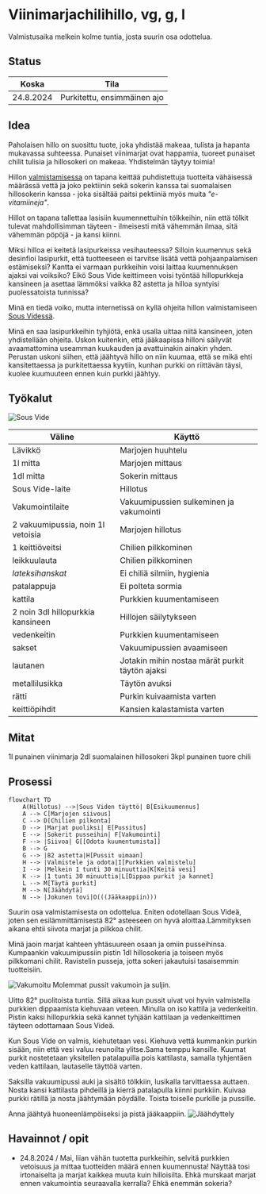 # Viinimarjachilihillo, vg, g, l

Valmistusaika melkein kolme tuntia, josta suurin osa odottelua.

## Status

| Koska | Tila |
| -----|-------|
| 24.8.2024 | Purkitettu, ensimmäinen ajo |

## Idea

Paholaisen hillo on suosittu tuote, joka yhdistää makeaa, tulista ja hapanta mukavassa suhteessa. Punaiset viinimarjat ovat happamia, tuoreet punaiset chilit tulisia ja hillosokeri on makeaa. Yhdistelmän täytyy toimia!

Hillon [valmistamisessa](https://www.martat.fi/reseptit/hillo-pehmeakuorisista-marjoista/) on tapana keittää puhdistettuja tuotteita vähäisessä määrässä vettä ja joko pektiinin sekä sokerin kanssa tai suomalaisen hillosokerin kanssa - joka sisältää paitsi pektiiniä myös muita *"e-vitamiineja"*. 

Hillot on tapana tallettaa lasisiin kuumennettuihin tölkkeihin, niin että tölkit tulevat mahdollisimman täyteen - ilmeisesti mitä vähemmän ilmaa, sitä vähemmän pöpöjä - ja kansi kiinni. 

Miksi hilloa ei keitetä lasipurkeissa vesihauteessa? Silloin kuumennus sekä desinfioi lasipurkit, että tuotteeseen ei tarvitse lisätä vettä pohjaanpalamisen estämiseksi? Kantta ei varmaan purkkeihin voisi laittaa kuumennuksen ajaksi vai voiksiko? Eikö Sous Vide keittimeen voisi työntää hillopurkkeja kansineen ja asettaa lämmöksi vaikka 82 astetta ja hilloa syntyisi puolessatoista tunnissa?

Minä en tiedä voiko, mutta internetissä on kyllä ohjeita hillon valmistamiseen [Sous Videssä](https://recipes.anovaculinary.com/recipe/sous-vide-strawberry-rhubarb-jam). 

Minä en saa lasipurkkeihin tyhjiötä, enkä usalla uittaa niitä kansineen, joten yhdistellään ohjeita. Uskon kuitenkin, että jääkaapissa hilloni säilyvät avaamattomina useamman kuukauden ja avattuinakin ainakin yhden. Perustan uskoni siihen, että jäähtyvä hillo on niin kuumaa, että se mikä ehti kansitettaessa ja purkitettaessa kyytiin, kunhan purkki on riittävän täysi, kuolee kuumuuteen ennen kuin purkki jäähtyy.

## Työkalut

![Sous Vide](/Kuvat/Laitteet/SousVide.jpg)

| Väline | Käyttö |
|--------|--------|
| Lävikkö | Marjojen huuhtelu |
| 1l mitta | Marjojen mittaus |
| 1dl mitta | Sokerin mittaus |
| Sous Vide-laite | Hillotus |
| Vakumointilaite | Vakuumipussien sulkeminen ja vakumointi |
| 2 vakuumipussia, noin 1l vetoisia | Marjojen hillotus |
| 1 keittiöveitsi | Chilien pilkkominen |
| leikkuulauta | Chilien pilkkominen |
| _lateksihanskat_ | Ei chiliä silmiin, hygienia |
| patalappuja | Ei polteta sormia |
| kattila | Purkkien kuumentamiseen |
| 2 noin 3dl hillopurkkia kansineen | Hillojen säilytykseen |
| vedenkeitin | Purkkien kuumentamiseen |
| sakset | Vakuumipussien avaamiseen |
| lautanen | Jotakin mihin nostaa märät purkit täytön ajaksi |
| metallilusikka | Täytön avuksi |
| rätti | Purkin kuivaamista varten |
| keittiöpihdit | Kansien kalastamista varten |

## Mitat

1l punainen viinimarja
2dl suomalainen hillosokeri
3kpl punainen tuore chili

## Prosessi

```mermaid
flowchart TD
    A(Hillotus) -->|Sous Viden täyttö| B[Esikuumennus]
    A --> C[Marjojen siivous]
    C --> D[Chilien pilkonta]
    D --> |Marjat puoliksi| E[Pussitus]
    E --> |Sokerit pusseihin| F[Vakumointi]
    F --> |Siivoa| G[[Odota kuumentumista]]
    B --> G
    G --> |82 astetta|H[Pussit uimaan]
    H --> |Valmistele ja odota|I[Purkkien valmistelu]
    I --> |Melkein 1 tunti 30 minuuttia|K[Keitä vesi]
    K --> |1 tunti 30 minuuttia|L[Dippaa purkit ja kannet]
    L --> M[Täytä purkit]
    M --> N[Jäähdytä]
    N --> |Jokunen tovi|O(((Jääkaappiin)))
```
Suurin osa valmistamisesta on odottelua. Eniten odotellaan Sous Videä, joten sen esilämmittämisestä 82&deg; asteeseen on hyvä aloittaa.Lämmityksen aikana ehtii siivota marjat ja pilkkoa chilit. 

Minä jaoin marjat kahteen yhtäsuureen osaan ja omiin pusseihinsa. Kumpaankin vakuumipussiin pistin 1dl hillosokeria ja toiseen myös pilkkomani chilit. Ravistelin pusseja, jotta sokeri jakautuisi tasaisemmin tuotteisiin.

![Vakumoitu](/Kuvat/Vaiheet/VakumoituChiliPunaviinimarja.jpg)
Molemmat pussit vakumoin ja suljin.

Uitto 82&deg; puolitoista tuntia. Sillä aikaa kun pussit uivat voi hyvin valmistella purkkien dippaamista kiehuvaan veteen. Minulla on iso kattila ja vedenkeitin. Pistin kaksi hillopurkkia  sekä kannet tyhjään kattilaan ja vedenkeittimen täyteen odottamaan Sous Videä. 

Kun Sous Vide on valmis, kiehutetaan vesi. Kiehuva vettä kummankin purkin sisään, niin että vesi valuu reunoilta ylitse.Sama temppu kansille. Kuumat purkit nostetetaan yksitellen patalapuilla pois kattilasta, samalla tyhjentäen veden kattilaan, lautaselle täyttöä varten.

Saksilla vakuumipussi auki ja sisältö tölkkiin, lusikalla tarvittaessa auttaen. Nosta kansi kattilasta pihdeillä ja kierrä patalapulla kiinni purkkiin. Kuivaa purkki rätillä ja nosta jäähtymään pöydälle. Toista toiselle purkille ja pussille.

Anna jäähtyä huoneenlämpöiseksi ja pistä jääkaappiin.
![Jäähdyttely](/Kuvat/Vaiheet/VakumoituChiliPunaviinimarja.jpg)

## Havainnot / opit

- 24.8.2024 / Mai, liian vähän tuotetta purkkeihin, selvitä purkkien vetoisuus ja mittaa tuotteiden määrä ennen kuumennusta! Näyttää tosi irtonaiselta ja marjat kaikkea muuta kuin hilloisilta. Ehkä murskaat marjat ennen vakumointia seuraavalla kerralla? Ehkä enemmän sokeria? 
